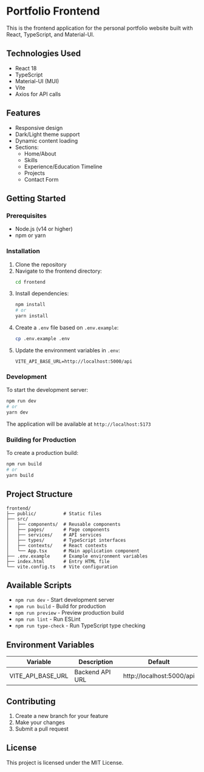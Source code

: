 # Portfolio Frontend

This is the frontend application for the personal portfolio website built with React, TypeScript, and Material-UI.

## Technologies Used

- React 18
- TypeScript
- Material-UI (MUI)
- Vite
- Axios for API calls

## Features

- Responsive design
- Dark/Light theme support
- Dynamic content loading
- Sections:
  - Home/About
  - Skills
  - Experience/Education Timeline
  - Projects
  - Contact Form

## Getting Started

### Prerequisites

- Node.js (v14 or higher)
- npm or yarn

### Installation

1. Clone the repository
2. Navigate to the frontend directory:
   ```bash
   cd frontend
   ```
3. Install dependencies:
   ```bash
   npm install
   # or
   yarn install
   ```
4. Create a `.env` file based on `.env.example`:
   ```bash
   cp .env.example .env
   ```
5. Update the environment variables in `.env`:
   ```
   VITE_API_BASE_URL=http://localhost:5000/api
   ```

### Development

To start the development server:

```bash
npm run dev
# or
yarn dev
```

The application will be available at `http://localhost:5173`

### Building for Production

To create a production build:

```bash
npm run build
# or
yarn build
```

## Project Structure

```
frontend/
├── public/          # Static files
├── src/
│   ├── components/  # Reusable components
│   ├── pages/       # Page components
│   ├── services/    # API services
│   ├── types/       # TypeScript interfaces
│   ├── contexts/    # React contexts
│   └── App.tsx      # Main application component
├── .env.example     # Example environment variables
├── index.html       # Entry HTML file
└── vite.config.ts   # Vite configuration
```

## Available Scripts

- `npm run dev` - Start development server
- `npm run build` - Build for production
- `npm run preview` - Preview production build
- `npm run lint` - Run ESLint
- `npm run type-check` - Run TypeScript type checking

## Environment Variables

| Variable | Description | Default |
|----------|-------------|---------|
| VITE_API_BASE_URL | Backend API URL | http://localhost:5000/api |

## Contributing

1. Create a new branch for your feature
2. Make your changes
3. Submit a pull request

## License

This project is licensed under the MIT License. 